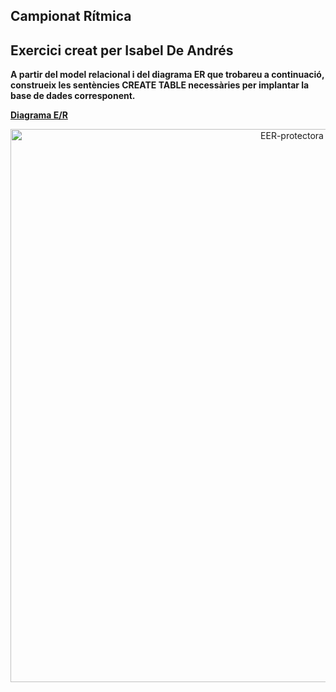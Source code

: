 ## Campionat Rítmica

**Exercici creat per Isabel De Andrés**
<br>
---
**A partir del model relacional i del diagrama ER que trobareu a continuació, construeix les sentències CREATE TABLE necessàries per implantar la base de dades corresponent.**

<ins>**Diagrama E/R**</ins>

  <div style="text-align: center;">
    <img src="https://github.com/victordomgs/Bases-de-Dades/blob/main/SQL-DDL/EER/EER-campionatR%C3%ADtmica.png" alt="EER-protectora" width="885" height="auto"/>
  </div>
